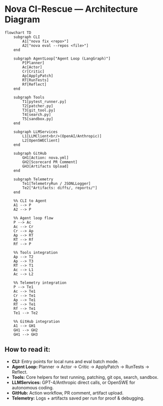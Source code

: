 # Nova CI-Rescue — Architecture Diagram

```mermaid
flowchart TD
    subgraph CLI
        A1["nova fix <repo>"]
        A2["nova eval --repos <file>"]
    end

    subgraph AgentLoop["Agent Loop (LangGraph)"]
        P[Planner]
        Ac[Actor]
        Cr[Critic]
        Ap[ApplyPatch]
        RT[RunTests]
        Rf[Reflect]
    end

    subgraph Tools
        T1[pytest_runner.py]
        T2[patcher.py]
        T3[git_tool.py]
        T4[search.py]
        T5[sandbox.py]
    end

    subgraph LLMServices
        L1[LLMClient<br/>(OpenAI/Anthropic)]
        L2[OpenSWEClient]
    end

    subgraph GitHub
        GH1[Action: nova.yml]
        GH2[Scorecard PR Comment]
        GH3[Artifacts Upload]
    end

    subgraph Telemetry
        Te1[TelemetryRun / JSONLLogger]
        Te2["Artifacts: diffs/, reports/"]
    end

    %% CLI to Agent
    A1 --> P
    A2 --> P

    %% Agent loop flow
    P --> Ac
    Ac --> Cr
    Cr --> Ap
    Ap --> RT
    RT --> Rf
    Rf --> P

    %% Tools integration
    Ap --> T2
    Ap --> T3
    RT --> T1
    Ac --> L1
    Ac --> L2

    %% Telemetry integration
    P --> Te1
    Ac --> Te1
    Cr --> Te1
    Ap --> Te1
    RT --> Te1
    Rf --> Te1
    Te1 --> Te2

    %% GitHub integration
    A1 --> GH1
    GH1 --> GH2
    GH1 --> GH3
```

## How to read it:
- **CLI:** Entry points for local runs and eval batch mode.
- **Agent Loop:** Planner → Actor → Critic → ApplyPatch → RunTests → Reflect.
- **Tools:** Core helpers for test running, patching, git ops, search, sandbox.
- **LLMServices:** GPT-4/Anthropic direct calls, or OpenSWE for autonomous coding.
- **GitHub:** Action workflow, PR comment, artifact upload.
- **Telemetry:** Logs + artifacts saved per run for proof & debugging.
